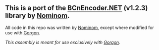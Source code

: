 ## This is a port of the [BCnEncoder.NET](https://github.com/nominom/bcnencoder.net) (v1.2.3) library by [Nominom](https://github.com/Nominom). 
All code in this repo was written by [Nominom](https://github.com/Nominom), except where modified for use with [Gorgon](https://github.com/Tape-Worm/Gorgon).

*This assembly is meant for use exclusively with [Gorgon](https://github.com/Tape-Worm/Gorgon).*
